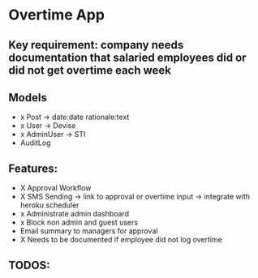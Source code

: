 # Overtime App

## Key requirement: company needs documentation that salaried employees did or did not get overtime each week

## Models
- x Post -> date:date rationale:text
- x User -> Devise
- x AdminUser -> STI
- AuditLog

## Features:
- X Approval Workflow
- X SMS Sending -> link to approval or overtime input -> integrate with heroku scheduler
- x Administrate admin dashboard
- x Block non admin and guest users
- Email summary to managers for approval
- X Needs to be documented if employee did not log overtime

## TODOS:

